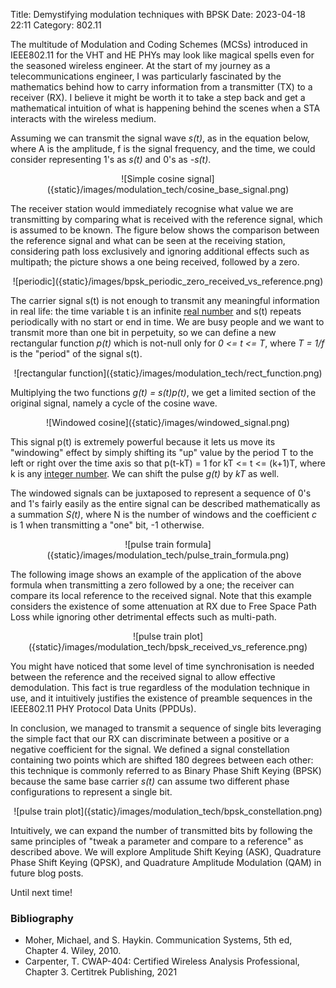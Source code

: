 Title: Demystifying modulation techniques with BPSK
Date: 2023-04-18 22:11
Category: 802.11

The multitude of Modulation and Coding Schemes (MCSs) 
introduced in IEEE802.11 for the VHT and HE PHYs may look like magical 
spells even for the seasoned wireless engineer. At the start of my journey 
as a telecommunications engineer, I was particularly
fascinated by the mathematics behind how to carry information from a transmitter
(TX) to a receiver (RX). I believe it might be worth it to take a step back
and get a mathematical intuition of what is happening behind the scenes when 
a STA interacts with the wireless medium.

Assuming we can transmit the signal wave _s(t)_, as in the equation below, where
A is the amplitude, f is the signal frequency, and the time, we could consider
representing 1's as _s(t)_ and 0's as _-s(t)_. 

<!-- s(t) = A*cos(2*pi*f*t) -->
<!-- https://latex.codecogs.com/eqneditor/editor.php -->
<center>
    ![Simple cosine signal]({static}/images/modulation_tech/cosine_base_signal.png)
</center>

The receiver station would immediately recognise what value we are transmitting 
by comparing what is received with the reference signal,
which is assumed to be known. 
The figure below shows the comparison between the reference signal and what can 
be seen at the receiving station, considering path loss exclusively and ignoring
additional effects such as multipath; the picture shows a one being received,
followed by a zero.

<center>
    ![periodic]({static}/images/bpsk_periodic_zero_received_vs_reference.png)
</center>

The carrier signal s(t) is not enough to transmit any meaningful
information in real life: the time variable t is an infinite
[real number](https://en.wikipedia.org/wiki/Real_number) and s(t) repeats
periodically with no start or end in time. We are busy people and we want
to transmit more than one bit in perpetuity, so we can define a new rectangular
function _p(t)_ which is not-null only for _0 <= t <= T_, where _T = 1/f_ is the
"period" of the signal s(t). 


<!-- 
p(t) =\begin{cases}
      1~if~0 \leq t \leq T\\
      0~otherwise
\end{cases}
-->
<!-- https://latex.codecogs.com/eqneditor/editor.php -->
<center>
    ![rectangular function]({static}/images/modulation_tech/rect_function.png)
</center>

Multiplying the two functions _g(t) = s(t)p(t)_, we get a limited section of the
original signal, namely a cycle of the cosine wave.

<center>
    ![Windowed cosine]({static}/images/windowed_signal.png)
</center>

This signal p(t) is extremely powerful because it lets us move its "windowing" 
effect by simply shifting its "up" value by the period T to the left or right
over the time axis so that p(t-kT) = 1 for kT <= t <= (k+1)T, where k is any
[integer number](https://en.wikipedia.org/wiki/Integer). We can shift the
pulse _g(t)_ by _kT_ as well.

The windowed signals can be juxtaposed to represent a sequence of 0's and 1's
fairly easily as the entire signal can be described mathematically as a
summation _S(t)_, where N is the number of windows and the coefficient
_c_ is 1 when transmitting a "one" bit, -1 otherwise.

<!-- 
S(t) = \sum_{k=0}^{N-1} c_k*g(t-kT) = \sum_{k=0}^{N-1} c_k*s(t-kT)*p(t-kT)
--> 
<center>
    ![pulse train formula]({static}/images/modulation_tech/pulse_train_formula.png)
</center>

The following image shows an example of the application of the above formula
when transmitting a zero followed by a one; the receiver can compare its
local reference to the received signal. Note that this example
considers the existence of some attenuation at RX due to Free Space Path Loss
while ignoring other detrimental effects such as multi-path.

<center>
    ![pulse train plot]({static}/images/modulation_tech/bpsk_received_vs_reference.png)
</center>

You might have noticed that some level of time synchronisation is
needed between the reference and the received signal to allow effective
demodulation. This fact is true regardless of the modulation technique in use,
and it intuitively justifies the existence of preamble sequences in the 
IEEE802.11 PHY Protocol Data Units (PPDUs).

In conclusion, we managed to transmit a sequence of single bits leveraging the 
simple fact that our RX can discriminate between a positive 
or a negative coefficient for the signal. 
We defined a signal constellation containing two points which are shifted
180 degrees between each other: this technique is commonly referred to as
Binary Phase Shift Keying (BPSK) because the same base carrier _s(t)_ can 
assume two different phase configurations to represent a single bit.

<center>
    ![pulse train plot]({static}/images/modulation_tech/bpsk_constellation.png)
</center>

Intuitively, we can expand the number of transmitted bits by following the same
principles of "tweak a parameter and compare to a reference" as described above.
We will explore Amplitude Shift Keying (ASK), Quadrature Phase Shift Keying
(QPSK), and Quadrature Amplitude Modulation (QAM) in future blog posts.

Until next time!

### Bibliography
- Moher, Michael, and S. Haykin. Communication Systems, 5th ed, Chapter 4. 
  Wiley, 2010.
- Carpenter, T. CWAP-404: Certified Wireless Analysis Professional, Chapter 3. 
  Certitrek Publishing, 2021

